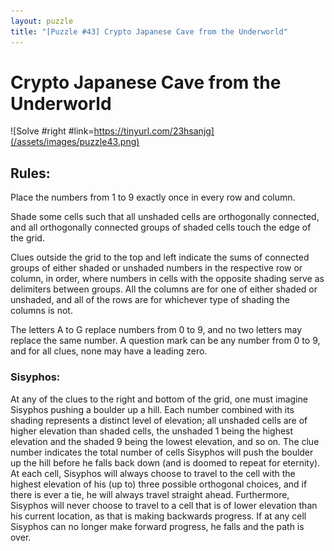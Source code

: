 ```yaml
---
layout: puzzle
title: "[Puzzle #43] Crypto Japanese Cave from the Underworld"
---
```


# Crypto Japanese Cave from the Underworld

![Solve #right #link=https://tinyurl.com/23hsanjg](/assets/images/puzzle43.png)

## Rules:

Place the numbers from 1 to 9 exactly once in every row and column.

Shade some cells such that all unshaded cells are orthogonally connected, and all orthogonally connected groups of shaded cells touch the edge of the grid.

Clues outside the grid to the top and left indicate the sums of connected groups of either shaded or unshaded numbers in the respective row or column, in order, where numbers in cells with the opposite shading serve as delimiters between groups. All the columns are for one of either shaded or unshaded, and all of the rows are for whichever type of shading the columns is not.

The letters A to G replace numbers from 0 to 9, and no two letters may replace the same number. A question mark can be any number from 0 to 9, and for all clues, none may have a leading zero.

### Sisyphos:

At any of the clues to the right and bottom of the grid, one must imagine Sisyphos pushing a boulder up a hill. Each number combined with its shading represents a distinct level of elevation; all unshaded cells are of higher elevation than shaded cells, the unshaded 1 being the highest elevation and the shaded 9 being the lowest elevation, and so on. The clue number indicates the total number of cells Sisyphos will push the boulder up the hill before he falls back down (and is doomed to repeat for eternity). At each cell, Sisyphos will always choose to travel to the cell with the highest elevation of his (up to) three possible orthogonal choices, and if there is ever a tie, he will always travel straight ahead. Furthermore, Sisyphos will never choose to travel to a cell that is of lower elevation than his current location, as that is making backwards progress. If at any cell Sisyphos can no longer make forward progress, he falls and the path is over.
